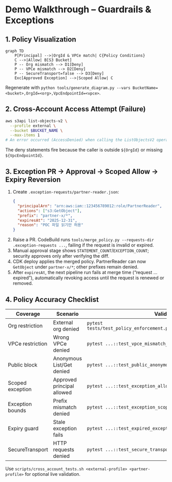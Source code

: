 # Demo Walkthrough – Guardrails & Exceptions

## 1. Policy Visualization
```mermaid
graph TD
    P[Principal] -->|OrgId & VPCe match| C{Policy Conditions}
    C -->|Allow| B[S3 Bucket]
    P -- Org mismatch --> D1[Deny]
    P -- VPCe mismatch --> D2[Deny]
    P -- SecureTransport=false --> D3[Deny]
    Exc[Approved Exception] -->|Scoped Allow| C
```
Regenerate with `python tools/generate_diagram.py --vars BucketName=<bucket>,OrgId=<org>,VpcEndpointId=<vpce>`.

## 2. Cross-Account Access Attempt (Failure)
```bash
aws s3api list-objects-v2 \
  --profile external \
  --bucket $BUCKET_NAME \
  --max-items 1
# An error occurred (AccessDenied) when calling the ListObjectsV2 operation
```
The deny statements fire because the caller is outside `${OrgId}` or missing `${VpcEndpointId}`.

## 3. Exception PR → Approval → Scoped Allow → Expiry Reversion
1. Create `.exception-requests/partner-reader.json`:
   ```json
   {
     "principalArn": "arn:aws:iam::123456789012:role/PartnerReader",
     "actions": ["s3:GetObject"],
     "prefix": "partner-x/*",
     "expiresAt": "2025-12-31",
     "reason": "POC 파일 읽기만 허용"
   }
   ```
2. Raise a PR. CodeBuild runs `tools/merge_policy.py --requests-dir .exception-requests ...`, failing if the request is invalid or expired.
3. Manual approval stage shows `STATEMENT_COUNT`/`EXCEPTION_COUNT`; security approves only after verifying the diff.
4. CDK deploy applies the merged policy. PartnerReader can now `GetObject` under `partner-x/*`; other prefixes remain denied.
5. After `expiresAt`, the next pipeline run fails at merge time (“request ... expired”), automatically revoking access until the request is renewed or removed.

## 4. Policy Accuracy Checklist
| Coverage | Scenario | Validation |
|----------|----------|------------|
| Org restriction | External org denied | `pytest tests/test_policy_enforcement.py::test_org_id_mismatch_denied` |
| VPCe restriction | Wrong VPCe denied | `pytest ...::test_vpce_mismatch_denied` |
| Public block | Anonymous List/Get denied | `pytest ...::test_public_anonymous_denied` |
| Scoped exception | Approved principal allowed | `pytest ...::test_exception_allows_specific_principal` |
| Exception bounds | Prefix mismatch denied | `pytest ...::test_exception_scope_not_widened` |
| Expiry guard | Stale exception fails | `pytest ...::test_expired_exception_causes_failure` |
| SecureTransport | HTTP requests denied | `pytest ...::test_secure_transport_required` |

Use `scripts/cross_account_tests.sh <external-profile> <partner-profile>` for optional live validation.
